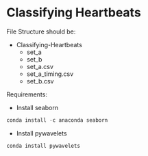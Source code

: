 # Classifying Heartbeats

File Structure should be:
- Classifying-Heartbeats
	- set_a
	- set_b
	- set_a.csv
	- set_a_timing.csv
	- set_b.csv

Requirements:
- Install seaborn 
```python 
conda install -c anaconda seaborn 
```
- Install pywavelets
```python
conda install pywavelets 
```